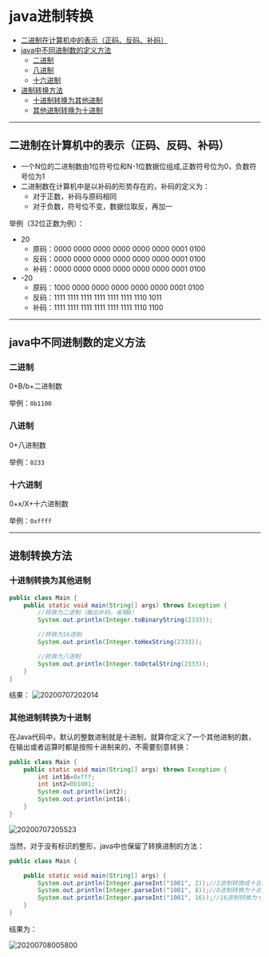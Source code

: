 # java进制转换

<!-- TOC -->

- [二进制在计算机中的表示（正码、反码、补码）](#二进制在计算机中的表示正码反码补码)
- [java中不同进制数的定义方法](#java中不同进制数的定义方法)
  - [二进制](#二进制)
  - [八进制](#八进制)
  - [十六进制](#十六进制)
- [进制转换方法](#进制转换方法)
  - [十进制转换为其他进制](#十进制转换为其他进制)
  - [其他进制转换为十进制](#其他进制转换为十进制)

<!-- /TOC -->

---
## 二进制在计算机中的表示（正码、反码、补码）

- 一个N位的二进制数由1位符号位和N-1位数据位组成,正数符号位为0，负数符号位为1
- 二进制数在计算机中是以补码的形势存在的，补码的定义为：
  - 对于正数，补码与原码相同
  - 对于负数，符号位不变，数据位取反，再加一

举例（32位正数为例）：
  - 20
    - 原码：0000 0000 0000 0000 0000 0000 0001 0100
    - 反码：0000 0000 0000 0000 0000 0000 0001 0100
    - 补码：0000 0000 0000 0000 0000 0000 0001 0100
  - -20
    - 原码：1000 0000 0000 0000 0000 0000 0001 0100
    - 反码：1111 1111 1111 1111 1111 1111 1110 1011
    - 补码：1111 1111 1111 1111 1111 1111 1110 1100

----
## java中不同进制数的定义方法

### 二进制

0+B/b+二进制数

举例：`0b1100`

### 八进制

0+八进制数

举例：`0233`

### 十六进制

0+x/X+十六进制数

举例：`0xffff`

---
## 进制转换方法

### 十进制转换为其他进制

```java
public class Main {
    public static void main(String[] args) throws Exception {
        //转换为二进制（输出补码，省略0）
        System.out.println(Integer.toBinaryString(2333));

        //转换为16进制
        System.out.println(Integer.toHexString(2333));

        //转换为八进制
        System.out.println(Integer.toOctalString(2333));
    }
}
```
结果：
![20200707202014](https://cdn.jsdelivr.net/gh/leiyu1997/ImageHostingService@master/resources/blogs/20200707202014.png)

### 其他进制转换为十进制

在Java代码中，默认的整数进制就是十进制，就算你定义了一个其他进制的数，在输出或者运算时都是按照十进制来的，不需要刻意转换：

```java
public class Main {
    public static void main(String[] args) throws Exception {
        int int16=0xfff;
        int int2=0b1001;
        System.out.println(int2);
        System.out.println(int16);
    }
}

```

![20200707205523](https://cdn.jsdelivr.net/gh/leiyu1997/ImageHostingService@master/resources/blogs/20200707205523.png)

当然，对于没有标识的整形，java中也保留了转换进制的方法：

```java
public class Main {

    public static void main(String[] args) {
        System.out.println(Integer.parseInt("1001", 2));//2进制转换成十进制
        System.out.println(Integer.parseInt("1001", 8));//8进制转换为十进制
        System.out.println(Integer.parseInt("1001", 16));//16进制转换为十进制
    }
}
```

结果为：

![20200708005800](https://cdn.jsdelivr.net/gh/leiyu1997/ImageHostingService@master/resources/blogs/20200708005800.png)